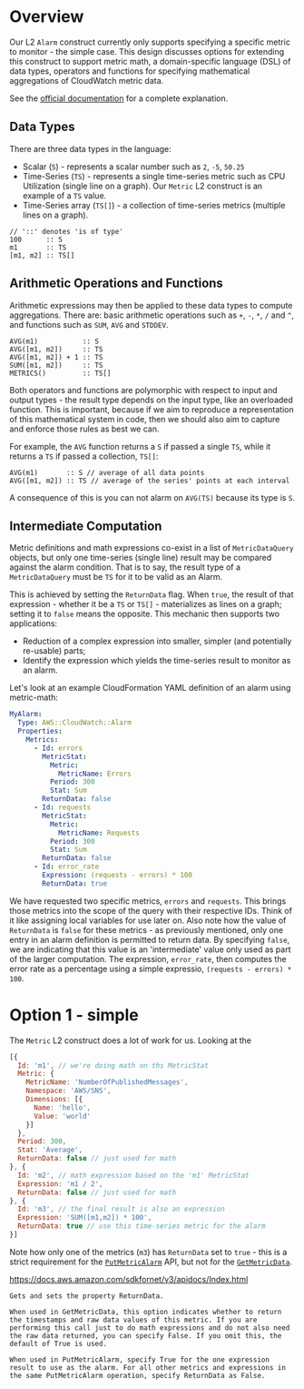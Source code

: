 # Overview
Our L2 `Alarm` construct currently only supports specifying a specific metric to monitor - the simple case. This design discusses options for extending this construct to support metric math, a domain-specific language (DSL) of data types, operators and functions for specifying mathematical aggregations of CloudWatch metric data.

See the [official documentation](https://docs.aws.amazon.com/AmazonCloudWatch/latest/monitoring/using-metric-math.html) for a complete explanation.

## Data Types
There are three data types in the language:
* Scalar (`S`) - represents a scalar number such as `2`, `-5`, `50.25`
* Time-Series (`TS`) - represents a single time-series metric such as CPU Utilization (single line on a graph). Our `Metric` L2 construct is an example of a `TS` value.
* Time-Series array (`TS[]`) - a collection of time-series metrics (multiple lines on a graph).
```
// '::' denotes 'is of type'
100      :: S
m1       :: TS
[m1, m2] :: TS[]
```

## Arithmetic Operations and Functions
Arithmetic expressions may then be applied to these data types to compute aggregations. There are: basic arithmetic operations such as `+`, `-`, `*`, `/` and `^`, and functions such as `SUM`, `AVG` and `STDDEV`. 
```
AVG(m1)           :: S
AVG([m1, m2])     :: TS
AVG([m1, m2]) + 1 :: TS
SUM([m1, m2])     :: TS
METRICS()         :: TS[]
```

Both operators and functions are polymorphic with respect to input and output types - the result type depends on the input type, like an overloaded function. This is important, because if we aim to reproduce a representation of this mathematical system in code, then we should also aim to capture and enforce those rules as best we can.

For example, the `AVG` function returns a `S` if passed a single `TS`, while it returns a `TS` if passed a collection, `TS[]`:

```
AVG(m1)       :: S // average of all data points 
AVG([m1, m2]) :: TS // average of the series' points at each interval
```

A consequence of this is you can not alarm on `AVG(TS)` because its type is `S`.

## Intermediate Computation
Metric definitions and math expressions co-exist in a list of `MetricDataQuery` objects, but only one time-series (single line) result may be compared against the alarm condition. That is to say, the result type of a `MetricDataQuery` must be `TS` for it to be valid as an Alarm.

This is achieved by setting the `ReturnData` flag. When `true`, the result of that expression - whether it be a `TS` or `TS[]` - materializes as lines on a graph; setting it to `false` means the opposite. This mechanic then supports two applications: 
* Reduction of a complex expression into smaller, simpler (and potentially re-usable) parts;
* Identify the expression which yields the time-series result to monitor as an alarm. 

Let's look at an example CloudFormation YAML definition of an alarm using metric-math:

```yaml
MyAlarm:
  Type: AWS::CloudWatch::Alarm
  Properties:
    Metrics:
      - Id: errors
        MetricStat:
          Metric:
            MetricName: Errors
          Period: 300
          Stat: Sum
        ReturnData: false
      - Id: requests
        MetricStat:
          Metric:
            MetricName: Requests
          Period: 300
          Stat: Sum
        ReturnData: false
      - Id: error_rate
        Expression: (requests - errors) * 100
        ReturnData: true
```

We have requested two specific metrics, `errors` and `requests`. This brings those metrics into the scope of the query with their respective IDs. Think of it like assigning local variables for use later on. Also note how the value of `ReturnData` is `false` for these metrics - as previously mentioned, only one entry in an alarm definition is permitted to return data. By specifying `false`, we are indicating that this value is an 'intermediate' value only used as part of the larger computation. The expression, `error_rate`, then computes the error rate as a percentage using a simple expressio, `(requests - errors) * 100`.

# Option 1 - simple

The `Metric` L2 construct does a lot of work for us. Looking at the

```javascript
[{
  Id: 'm1', // we're doing math on ths MetricStat
  Metric: {
    MetricName: 'NumberOfPublishedMessages',
    Namespace: 'AWS/SNS',
    Dimensions: [{
      Name: 'hello',
      Value: 'world'
    }]
  },
  Period: 300,
  Stat: 'Average',
  ReturnData: false // just used for math
}, {
  Id: 'm2', // math expression based on the 'm1' MetricStat
  Expression: 'm1 / 2',
  ReturnData: false // just used for math
}, {
  Id: 'm3', // the final result is also an expression
  Expression: 'SUM([m1,m2]) * 100',
  ReturnData: true // use this time-series metric for the alarm
}]
```

Note how only one of the metrics (`m3`) has `ReturnData` set to `true` - this is a strict requirement for the [`PutMetricAlarm`](https://docs.aws.amazon.com/AmazonCloudWatch/latest/APIReference/API_PutMetricAlarm.html) API, but not for the [`GetMetricData`](https://docs.aws.amazon.com/AmazonCloudWatch/latest/APIReference/API_GetMetricData.html).

https://docs.aws.amazon.com/sdkfornet/v3/apidocs/Index.html
```
Gets and sets the property ReturnData.

When used in GetMetricData, this option indicates whether to return the timestamps and raw data values of this metric. If you are performing this call just to do math expressions and do not also need the raw data returned, you can specify False. If you omit this, the default of True is used.

When used in PutMetricAlarm, specify True for the one expression result to use as the alarm. For all other metrics and expressions in the same PutMetricAlarm operation, specify ReturnData as False.
```
